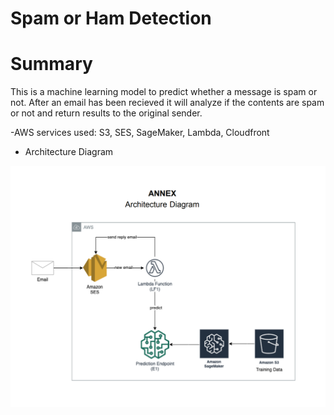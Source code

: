 
# Spam or Ham Detection

# Summary

This is a machine learning model to predict whether a message is spam or not. After an email has been recieved it will analyze if the contents are spam or not and return results to the original sender. 
  
  -AWS services used: S3, SES, SageMaker, Lambda, Cloudfront 
    
- Architecture Diagram

![Overview](overview.png)